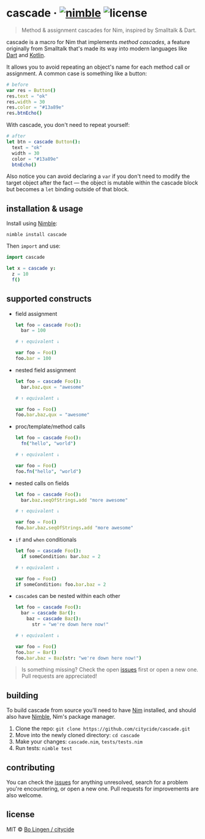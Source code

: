 # cascade &middot; [![nimble](https://flat.badgen.net/badge/available%20on/nimble/yellow)](https://nimble.directory/pkg/cascade) ![license](https://flat.badgen.net/github/license/citycide/cascade)

> Method & assignment cascades for Nim, inspired by Smalltalk & Dart.

cascade is a macro for Nim that implements _method cascades_, a feature
originally from Smalltalk that's made its way into modern languages like
[Dart][dart] and [Kotlin][kotlin].

It allows you to avoid repeating an object's name for each method call
or assignment. A common case is something like a button:

```nim
# before
var res = Button()
res.text = "ok"
res.width = 30
res.color = "#13a89e"
res.btnEcho()
```

With cascade, you don't need to repeat yourself:

```nim
# after
let btn = cascade Button():
  text = "ok"
  width = 30
  color = "#13a89e"
  btnEcho()
```

Also notice you can avoid declaring a `var` if you don't need to modify
the target object after the fact &mdash; the object is mutable within the
cascade block but becomes a `let` binding outside of that block.

## installation & usage

Install using [Nimble][nimble]:

```shell
nimble install cascade
```

Then `import` and use:

```nim
import cascade

let x = cascade y:
  z = 10
  f()
```

## supported constructs

* field assignment

  ```nim
  let foo = cascade Foo():
    bar = 100

  # ↑ equivalent ↓

  var foo = Foo()
  foo.bar = 100
  ```

* nested field assignment

  ```nim
  let foo = cascade Foo():
    bar.baz.qux = "awesome"

  # ↑ equivalent ↓

  var foo = Foo()
  foo.bar.baz.qux = "awesome"
  ```

* proc/template/method calls

  ```nim
  let foo = cascade Foo():
    fn("hello", "world")

  # ↑ equivalent ↓

  var foo = Foo()
  foo.fn("hello", "world")
  ```

* nested calls on fields

  ```nim
  let foo = cascade Foo():
    bar.baz.seqOfStrings.add "more awesome"

  # ↑ equivalent ↓

  var foo = Foo()
  foo.bar.baz.seqOfStrings.add "more awesome"
  ```

* `if` and `when` conditionals

  ```nim
  let foo = cascade Foo():
    if someCondition: bar.baz = 2

  # ↑ equivalent ↓

  var foo = Foo()
  if someCondition: foo.bar.baz = 2
  ```

* `cascade`s can be nested within each other

  ```nim
  let foo = cascade Foo():
    bar = cascade Bar():
      baz = cascade Baz():
        str = "we're down here now!"

  # ↑ equivalent ↓

  var foo = Foo()
  foo.bar = Bar()
  foo.bar.baz = Baz(str: "we're down here now!")
  ```

> Is something missing? Check the open [issues][issues] first or open a new
one. Pull requests are appreciated!

## building

To build cascade from source you'll need to have [Nim][nim] installed,
and should also have [Nimble][nimble], Nim's package manager.

1. Clone the repo: `git clone https://github.com/citycide/cascade.git`
2. Move into the newly cloned directory: `cd cascade`
3. Make your changes: `cascade.nim`, `tests/tests.nim`
4. Run tests: `nimble test`

## contributing

You can check the [issues][issues] for anything unresolved, search for a
problem you're encountering, or open a new one. Pull requests for improvements
are also welcome.

## license

MIT © [Bo Lingen / citycide](https://github.com/citycide)

[dart]: https://www.dartlang.org/guides/language/language-tour#cascade-notation-
[kotlin]: http://beust.com/weblog/2015/10/30/exploring-the-kotlin-standard-library/
[nim]: https://github.com/nim-lang/nim
[nimble]: https://github.com/nim-lang/nimble
[issues]: https://github.com/citycide/cascade/issues
